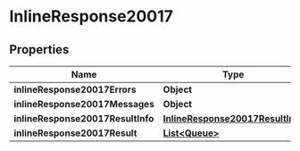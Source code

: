 # InlineResponse20017

## Properties
Name | Type | Description | Notes
------------ | ------------- | ------------- | -------------
**inlineResponse20017Errors** | **Object** |  |  [optional]
**inlineResponse20017Messages** | **Object** |  |  [optional]
**inlineResponse20017ResultInfo** | [**InlineResponse20017ResultInfo**](InlineResponse20017ResultInfo.md) |  |  [optional]
**inlineResponse20017Result** | [**List&lt;Queue&gt;**](Queue.md) |  |  [optional]
